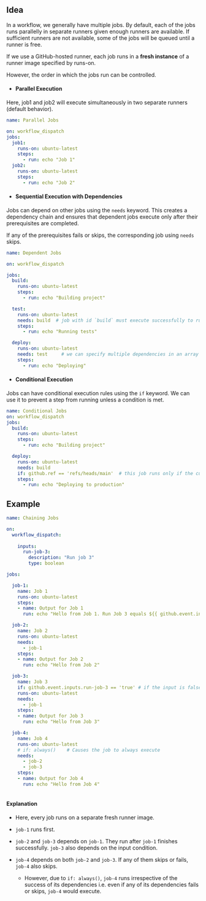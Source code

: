 ## Idea
In a workflow, we generally have multiple jobs. By default, each of the jobs runs parallelly in separate runners given enough runners are available. If sufficient runners are not available, some of the jobs will be queued until a runner is free.

If we use a GitHub-hosted runner, each job runs in a **fresh instance** of a runner image specified by runs-on.

However, the order in which the jobs run can be controlled.

- #### Parallel Execution
Here, job1 and job2 will execute simultaneously in two separate runners (default behavior).

```yaml
name: Parallel Jobs

on: workflow_dispatch
jobs:
  job1:
    runs-on: ubuntu-latest
    steps:
      - run: echo "Job 1"
  job2:
    runs-on: ubuntu-latest
    steps:
      - run: echo "Job 2"

```

- #### Sequential Execution with Dependencies
Jobs can depend on other jobs using the `needs` keyword. This creates a dependency chain and ensures that dependent jobs execute only after their prerequisites are completed. 

If any of the prerequisites fails or skips, the corresponding job using `needs` skips.

```yaml
name: Dependent Jobs

on: workflow_dispatch

jobs:
  build:
    runs-on: ubuntu-latest
    steps:
      - run: echo "Building project"

  test:
    runs-on: ubuntu-latest
    needs: build  # job with id `build` must execute successfully to run this job
    steps:
      - run: echo "Running tests"

  deploy:
    runs-on: ubuntu-latest
    needs: test     # we can specify multiple dependencies in an array
    steps:
      - run: echo "Deploying"

```
- #### Conditional Execution
Jobs can have conditional execution rules using the `if` keyword. We can use it to prevent a step from running unless a condition is met.

```yaml
name: Conditional Jobs
on: workflow_dispatch
jobs:
  build:
    runs-on: ubuntu-latest
    steps:
      - run: echo "Building project"

  deploy:
    runs-on: ubuntu-latest
    needs: build
    if: github.ref == 'refs/heads/main'  # this job runs only if the current branch is main
    steps:
      - run: echo "Deploying to production"

```

## Example
 
```yaml
name: Chaining Jobs

on:
  workflow_dispatch:
 
    inputs:
      run-job-3:
        description: "Run job 3"
        type: boolean

jobs:

  job-1:
    name: Job 1  
    runs-on: ubuntu-latest
    steps:
    - name: Output for Job 1
      run: echo "Hello from Job 1. Run Job 3 equals ${{ github.event.inputs.run-job-3 }}" 

  job-2:
    name: Job 2
    runs-on: ubuntu-latest
    needs:
      - job-1
    steps:
    - name: Output for Job 2
      run: echo "Hello from Job 2"

  job-3:
    name: Job 3
    if: github.event.inputs.run-job-3 == 'true' # if the input is false, this job would be skipped
    runs-on: ubuntu-latest
    needs:
      - job-1
    steps:
    - name: Output for Job 3
      run: echo "Hello from Job 3"

  job-4:
    name: Job 4
    runs-on: ubuntu-latest
    # if: always()    # Causes the job to always execute
    needs:    
      - job-2
      - job-3
    steps:
    - name: Output for Job 4
      run: echo "Hello from Job 4"
        
```
#### Explanation
- Here, every job runs on a separate fresh runner image.

- `job-1` runs first.

- `job-2` and `job-3` depends on `job-1`. They run after `job-1` finishes successfully. `job-3` also depends on the input condition.

- `job-4` depends on both `job-2` and `job-3`. If any of them skips or fails, `job-4` also skips. 
  - However, due to `if: always()`, `job-4` runs irrespective of the success of its dependencies i.e. even if any of its dependencies fails or skips, `job-4` would execute.